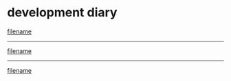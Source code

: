 # development diary



[filename](admindojo.md ':include')


<hr>


[filename](taskbutler.md ':include')


<hr>




[filename](other.md ':include')



